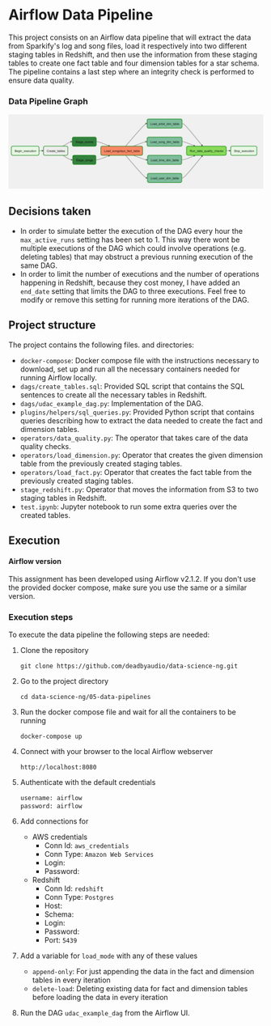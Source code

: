 # Airflow Data Pipeline

This project consists on an Airflow data pipeline that will extract the data from Sparkify's log and song files, load it respectively into two different staging tables in Redshift, and then use the information from these staging tables to create one fact table and four dimension tables for a star schema. The pipeline contains a last step where an integrity check is performed to ensure data quality.

### Data Pipeline Graph

![dag](dag.jpeg)

## Decisions taken

- In order to simulate better the execution of the DAG every hour the `max_active_runs` setting has been set to 1. This way there wont be multiple executions of the DAG which could involve operations (e.g. deleting tables) that may obstruct a previous running execution of the same DAG.
- In order to limit the number of executions and the number of operations happening in Redshift, because they cost money, I have added an `end_date` setting that limits the DAG to three executions. Feel free to modify or remove this setting for running more iterations of the DAG.  

## Project structure

The project contains the following files. and directories:

- `docker-compose`: Docker compose file with the instructions necessary to download, set up and run all the necessary containers needed for running Airflow locally.
- `dags/create_tables.sql`: Provided SQL script that contains the SQL sentences to create all the necessary tables in Redshift.
- `dags/udac_example_dag.py`: Implementation of the DAG.
- `plugins/helpers/sql_queries.py`: Provided Python script that contains queries describing how to extract the data needed to create the fact and dimension tables.
- `operators/data_quality.py`: The operator that takes care of the data quality checks.
- `operators/load_dimension.py`: Operator that creates the given dimension table from the previously created staging tables.
- `operators/load_fact.py`: Operator that creates the fact table from the previously created staging tables.
- `stage_redshift.py`: Operator that moves the information from S3 to two staging tables in Redshift.
- `test.ipynb`: Jupyter notebook to run some extra queries over the created tables.

## Execution

#### Airflow version

This assignment has been developed using Airflow v2.1.2. If you don't use the provided docker compose, make sure you use the same or a similar version.

### Execution steps

To execute the data pipeline the following steps are needed:

1. Clone the repository

   ```
   git clone https://github.com/deadbyaudio/data-science-ng.git
   ```

2. Go to the project directory

   ```
   cd data-science-ng/05-data-pipelines
   ```

3. Run the docker compose file and wait for all the containers to be running

   ```
   docker-compose up
   ```

4. Connect with your browser to the local Airflow webserver

   ```
   http://localhost:8080
   ```

5. Authenticate with the default credentials

   ```
   username: airflow
   password: airflow
   ```

6. Add connections for

   - AWS credentials
     - Conn Id: `aws_credentials`
     - Conn Type: `Amazon Web Services`
     - Login: <AWS Access Key ID>
     - Password: <AWS Secret Access Key>
   - Redshift
     - Conn Id: `redshift`
     - Conn Type: `Postgres`
     - Host: <Redshift host address>
     - Schema: <Redshift schema>
     - Login: <Redshift username>
     - Password: <Redshift password>
     - Port: `5439`

7. Add a variable for `load_mode` with any of these values

   - `append-only`: For just appending the data in the fact and dimension tables in every iteration
   - `delete-load`: Deleting existing data for fact and dimension tables before loading the data in every iteration

8. Run the DAG `udac_example_dag` from the Airflow UI.
